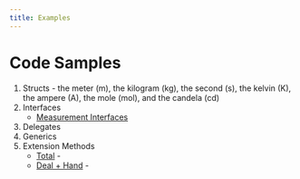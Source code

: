 ```yaml
---
title: Examples
---
```

# Code Samples

1. Structs - the meter (m), the kilogram (kg), the second (s), the kelvin (K), the ampere (A), the mole (mol), and the candela (cd)
1. Interfaces
    - [Measurement Interfaces](Interfaces/Measurements.md)
1. Delegates
1. Generics
1. Extension Methods
    - [Total](Extensions/Total.md) -
    - [Deal + Hand](Extensions/Deal.md) -

